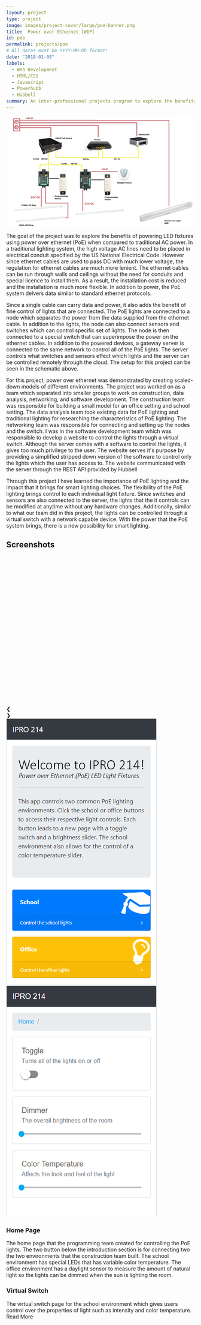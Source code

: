 ```yaml
---
layout: project
type: project
image: images/project-cover/large/poe-banner.png
title:  Power over Ethernet [WIP]
id: poe
permalink: projects/poe
# All dates must be YYYY-MM-DD format!
date: "2018-01-08"
labels:
  - Web Development
  - HTML/CSS
  - Javascript
  - Powerhubb
  - Hubbell
summary: An inter-professional projects program to explore the benefits of power over ethernet 
---
```


<img src="/images/poe/schematic.jpg" class="ui big centered rounded image">

<p>
  The goal of the project was to explore the benefits of powering LED fixtures using power over ethernet (PoE) when compared to traditional AC power. In a traditional lighting system, the high voltage AC lines need to be placed in electrical conduit specified by the US National Electrical Code. However since ethernet cables are used to pass DC with much lower voltage, the regulation for ethernet cables are much more lenient. The ethernet cables can be run through walls and ceilings without the need for conduits and special licence to install them. As a result, the installation cost is reduced and the installation is much more flexible. In addition to power, the PoE system delvers data similar to standard ethernet protocols.
</p>

<p>
  Since a single cable can carry data and power, it also adds the benefit of fine control of lights that are connected. The PoE lights are connected to a node which separates the power from the data supplied from the ethernet cable. In addition to the lights, the node can also connect sensors and switches which can control specific set of lights. The node is then connected to a special switch that can superimpose the power on the ethernet cables. In addition to the powered devices, a gateway server is connected to the same network to control all of the PoE lights. The server controls what switches and sensors effect which lights and the server can be controlled remotely through the cloud. The setup for this project can be seen in the schematic above.
</p>

<p>
  For this project, power over ethernet was demonstrated by creating scaled-down models of different environments. The project was worked on as a team which separated into smaller groups to work on construction, data analysis, networking, and software development. The construction team was responsible for building a small model for an office setting and school setting. The data analysis team took existing data for PoE lighting and traditional lighting for researching the characteristics of PoE lighting. The networking team was responsible for connecting and setting up the nodes and the switch. I was in the software development team which was responsible to develop a website to control the lights through a virtual switch. Although the server comes with a software to control the lights, it gives too much privilege to the user. The website serves it's purpose by providing a simplified stripped down version of the software to control only the lights which the user has access to. The website communicated with the server through the REST API provided by Hubbell. 
</p>

<p>
  Through this project I have learned the importance of PoE lighting and the impact that it brings for smart lighting choices. The flexibility of the PoE lighting brings control to each individual light fixture. Since switches and sensors are also connected to the server, the lights that the it controls can be modified at anytime without any hardware changes. Additionally, similar to what our team did in this project, the lights can be controlled through a virtual switch with a network capable device. With the power that the PoE system brings, there is a new possibility for smart lighting.
</p>

<div class="ui section divider"></div>

<h2>Screenshots</h2>

<div class="paragraph rounded centered slide-show" style="max-width: 800px;" tabindex="1">
  <div class="slide-show-view">
    <div class="cursor slide-container">
      <div class="ref slide-content" style="background-image: url(/images/poe/screenshot-home.PNG); height: 400px;"></div>
      <div class="slide-content" style="background-image: url(/images/poe/screenshot-switch.PNG);"></div>
    </div>
    <a class="cursor left slide-navi">
      <div class="slide-navi-bkgnd"></div>
      <div class="slide-navi-arrow">❮</div>
    </a>
    <a class="cursor right slide-navi">
      <div class="slide-navi-bkgnd"></div>
      <div class="slide-navi-arrow">❯</div>
    </a>
    <div class="progress"></div>
  </div>

  <div class="slide-previews-container">
    <div class="slide-previews">
        <img class="slide-preview" src="/images/poe/screenshot-home.PNG">
        <img class="slide-preview" src="/images/poe/screenshot-switch.PNG">
    </div>
    <div class="right small fadeout"></div>
    <div class="left small fadeout"></div>
  </div>

  <div class="slide-caption-view">
    <div class="slide-caption-container">
      <div class="slide-captions">
        <div class="active slide-caption">
          <h3 class="heading">Home Page</h3>
          <div class="desc">The home page that the programming team created for controlling the PoE lights. The two button below the introduction section is for connecting two the two environments that the construction team built. The school environment has special LEDs that has variable color temperature. The office environment has a daylight sensor to measure the amount of natural light so the lights can be dimmed when the sun is lighting the room.</div>
        </div>
        <div class="slide-caption">
          <h3 class="heading">Virtual Switch</h3>
          <div class="desc">The virtual switch page for the school environment which gives users control over the properties of light such as intensity and color temperature. </div>
        </div>
      </div>
      <div class="active gradient"></div>
    </div>
    <div class="cursor active read-more">
      <i class="ui down arrow icon"></i>Read More
    </div>
  </div>
</div>